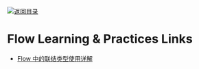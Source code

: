 [![返回目录](https://user-images.githubusercontent.com/5803001/38079637-ff0abcf0-3371-11e8-9b76-ad651620afc7.jpg)](https://github.com/wxyyxc1992/Awesome-Lists)

# Flow Learning & Practices Links

* [Flow 中的联结类型使用详解](https://zhuanlan.zhihu.com/p/26401539)
